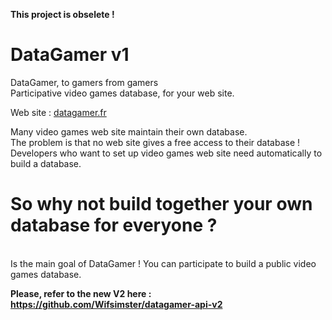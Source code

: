 **This project is obselete !**

DataGamer v1
=========
DataGamer, to gamers from gamers<br>
Participative video games database, for your web site.

Web site : <a href="http://datagamer.fr">datagamer.fr</a>

Many video games web site maintain their own database.<br>
The problem is that no web site gives a free access to their database !<br>
Developers who want to set up video games web site need automatically to build a database.

So why not build together your own database for everyone ?
=========
<br>
Is the main goal of DataGamer ! You can participate to build a public video games database.

**Please, refer to the new V2 here : https://github.com/Wifsimster/datagamer-api-v2**
